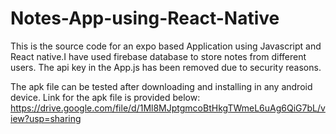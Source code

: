 # Notes-App-using-React-Native
This is the source code for an expo based Application using Javascript and React native.I have used firebase database to store notes from different users.
The api key in the App.js has been removed due to security reasons.

The apk file can be tested after downloading and installing in any android device. Link for the apk file is provided below:
https://drive.google.com/file/d/1Ml8MJptgmcoBtHkgTWmeL6uAg6QiG7bL/view?usp=sharing


